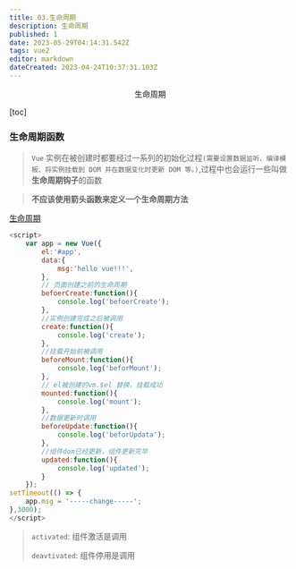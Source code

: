 ```yaml
---
title: 03.生命周期
description: 生命周期
published: 1
date: 2023-05-29T04:14:31.542Z
tags: vue2
editor: markdown
dateCreated: 2023-04-24T10:37:31.103Z
---
```


<center>生命周期</center>

[toc]



### 生命周期函数

>  `Vue` 实例在被创建时都要经过一系列的初始化过程`(需要设置数据监听、编译模板、将实例挂载到 DOM 并在数据变化时更新 DOM 等。)`,过程中也会运行一些叫做**生命周期钩子**的函数

>  **不应该使用箭头函数来定义一个生命周期方法**

[生命周期]()

```js
<script>
    var app = new Vue({
        el:'#app',
        data:{
            msg:'hello vue!!!',
        },
        // 页面创建之前的生命周期
        befoerCreate:function(){
            console.log('befoerCreate');
        },
        //实例创建完成之后被调用
        create:function(){
            console.log('create');
        },
        //挂载开始前被调用
        beforeMount:function(){
            console.log('beforMount');
        },
        // el被创建的vm.$el 替换，挂载成功
        mounted:function(){
            console.log('mount');
        },
        //数据更新时调用
        beforeUpdate:function(){
            console.log('beforUpdata');
        },
		//组件dom已经更新，组件更新完毕
        updated:function(){
            console.log('updated');
        }
    });
setTimeout(() => {
    app.msg = '-----change-----';
},3000);
</script>
```

> `activated`: 组件激活是调用
>
> `deavtivated`: 组件停用是调用